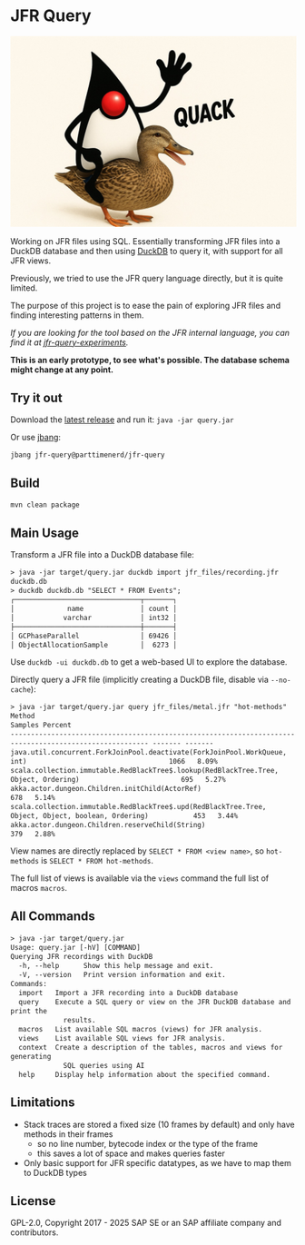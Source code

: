 JFR Query
=========

![Duke, the Java mascot riding a duck](img/duck_duke.jpeg)

Working on JFR files using SQL. Essentially transforming JFR files into a DuckDB database
and then using [DuckDB](https://duckdb.org/) to query it, with support for all JFR views.

Previously, we tried to use the JFR query language directly, but it is quite limited.

The purpose of this project is to ease the pain of exploring JFR files and finding interesting
patterns in them.

_If you are looking for the tool based on the JFR internal language, you can find it at
[jfr-query-experiments](https://github.com/parttimenerd/jfr-query-experiments)._

**This is an early prototype, to see what's possible. The database schema might change at any point.**

Try it out
----------

Download the [latest release](  https://github.com/parttimenerd/jfr-query/releases/download/snapshot/query.jar) and run it: `java -jar query.jar`

Or use [jbang](https://www.jbang.dev/):

```shell
jbang jfr-query@parttimenerd/jfr-query
```

Build
-----

```shell
mvn clean package
```

Main Usage
----------

Transform a JFR file into a DuckDB database file:

```shell
> java -jar target/query.jar duckdb import jfr_files/recording.jfr duckdb.db
> duckdb duckdb.db "SELECT * FROM Events";
┌───────────────────────────────┬───────┐
│             name              │ count │
│            varchar            │ int32 │
├───────────────────────────────┼───────┤
│ GCPhaseParallel               │ 69426 │
│ ObjectAllocationSample        │  6273 │
```

Use `duckdb -ui duckdb.db` to get a web-based UI to explore the database.

Directly query a JFR file (implicitly creating a DuckDB file, disable via `--no-cache`):

```
> java -jar target/query.jar query jfr_files/metal.jfr "hot-methods" 
Method                                                                                                   Samples Percent
-------------------------------------------------------------------------------------------------------- ------- -------
java.util.concurrent.ForkJoinPool.deactivate(ForkJoinPool.WorkQueue, int)                                   1066   8.09%
scala.collection.immutable.RedBlackTree$.lookup(RedBlackTree.Tree, Object, Ordering)                         695   5.27%
akka.actor.dungeon.Children.initChild(ActorRef)                                                              678   5.14%
scala.collection.immutable.RedBlackTree$.upd(RedBlackTree.Tree, Object, Object, boolean, Ordering)           453   3.44%
akka.actor.dungeon.Children.reserveChild(String)                                                             379   2.88%
```

View names are directly replaced by `SELECT * FROM <view name>`, so `hot-methods` is
`SELECT * FROM hot-methods`.

The full list of views is available via the `views` command the full list of macros `macros`.

All Commands
------------
```shell
> java -jar target/query.jar 
Usage: query.jar [-hV] [COMMAND]
Querying JFR recordings with DuckDB
  -h, --help      Show this help message and exit.
  -V, --version   Print version information and exit.
Commands:
  import   Import a JFR recording into a DuckDB database
  query    Execute a SQL query or view on the JFR DuckDB database and print the
             results.
  macros   List available SQL macros (views) for JFR analysis.
  views    List available SQL views for JFR analysis.
  context  Create a description of the tables, macros and views for generating
             SQL queries using AI
  help     Display help information about the specified command.
```

Limitations
-----------

- Stack traces are stored a fixed size (10 frames by default) and only have methods in their frames
   - so no line number, bytecode index or the type of the frame
   - this saves a lot of space and makes queries faster
- Only basic support for JFR specific datatypes, as we have to map them to DuckDB types


License
-------
GPL-2.0, Copyright 2017 - 2025 SAP SE or an SAP affiliate company and contributors.